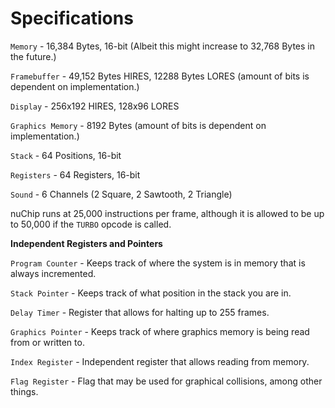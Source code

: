 # Specifications

`Memory` - 16,384 Bytes, 16-bit (Albeit this might increase to 32,768 Bytes in the future.)

`Framebuffer` - 49,152 Bytes HIRES, 12288 Bytes LORES (amount of bits is dependent on implementation.)

`Display` - 256x192 HIRES, 128x96 LORES

`Graphics Memory` - 8192 Bytes (amount of bits is dependent on implementation.)

`Stack` - 64 Positions, 16-bit

`Registers` - 64 Registers, 16-bit

`Sound` - 6 Channels (2 Square, 2 Sawtooth, 2 Triangle)

nuChip runs at 25,000 instructions per frame, although it is allowed to be up to 50,000 if the `TURBO` opcode is called.


**Independent Registers and Pointers**

`Program Counter` - Keeps track of where the system is in memory that is always incremented.

`Stack Pointer` - Keeps track of what position in the stack you are in.

`Delay Timer` - Register that allows for halting up to 255 frames.

`Graphics Pointer` - Keeps track of where graphics memory is being read from or written to.

`Index Register` - Independent register that allows reading from memory.

`Flag Register` - Flag that may be used for graphical collisions, among other things.
